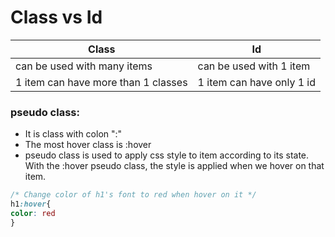 # Class vs Id

Class | Id
--- | ---
can be used with many items | can be used with 1 item
1 item can have more than 1 classes | 1 item can have only 1 id

### pseudo class:
- It is class with colon ":"
- The most hover class is :hover
- pseudo class is used to apply css style to item according to its state. With the :hover pseudo class, the style is applied when we hover on that item.

```css
/* Change color of h1's font to red when hover on it */
h1:hover{
color: red
}
```
